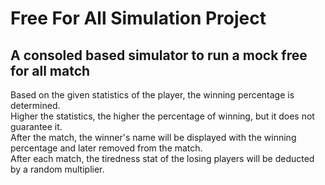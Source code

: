 # Free For All Simulation Project

## A consoled based simulator to run a mock free for all match

Based on the given statistics of the player, the winning percentage is determined. <br />
Higher the statistics, the higher the percentage of winning, but it does not guarantee it. <br />
After the match, the winner's name will be displayed with the winning percentage and later removed from the match. <br />
After each match, the tiredness stat of the losing players will be deducted by a random multiplier. <br />
